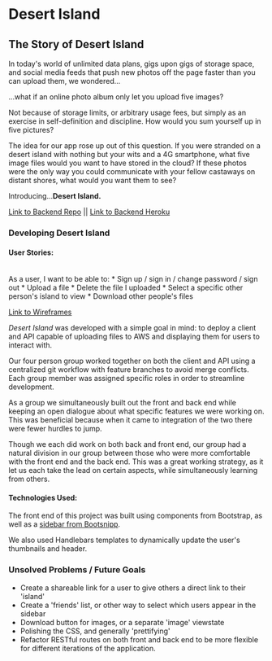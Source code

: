 # Desert Island

## The Story of Desert Island

In today's world of unlimited data plans, gigs upon gigs of storage space, and social media feeds that push new photos off the page faster than you can upload them, we wondered...

...what if an online photo album only let you upload five images?

Not because of storage limits, or arbitrary usage fees, but simply as an exercise in self-definition and discipline. How would you sum yourself up in five pictures?

The idea for our app rose up out of this question. If you were stranded on a desert island with nothing but your wits and a 4G smartphone, what five image files would you want to have stored in the cloud? If these photos were the only way you could communicate with your fellow castaways on distant shores, what would you want them to see?

Introducing...**Desert Island.**


[Link to Backend Repo](https://github.com/SynergisticDeepities/desert-island-api)
||
[Link to Backend Heroku](https://desert-island-api.herokuapp.com/)

### Developing Desert Island

#### User Stories:
<br />
As a user, I want to be able to:
  * Sign up / sign in / change password / sign out
  * Upload a file
  * Delete the file I uploaded
  * Select a specific other person's island to view
  * Download other people's files

[Link to Wireframes](https://drive.google.com/file/d/0B1tPaUXMBTnjRjhzMFpUZnVtczg/view)

*Desert Island* was developed with a simple goal in mind: to deploy a client and API capable
of uploading files to AWS and displaying them for users to interact with.

Our four person group worked together on both the client and API using a centralized git
workflow with feature branches to avoid merge conflicts. Each group member was assigned specific roles in order to streamline development.

As a group we simultaneously built out the front and back end while keeping an open dialogue about what specific features we were working on. This was beneficial because
when it came to integration of the two there were fewer hurdles to jump.

Though we each did work on both back and front end, our group had a natural division in our group between those who were more comfortable with the front end and the back end. This was a great working strategy, as it let us each take the lead on certain aspects, while simultaneously learning from others.

#### Technologies Used:

The front end of this project was built using components from Bootstrap, as well as a [sidebar from Bootsnipp](http://bootsnipp.com/snippets/featured/fancy-sidebar-navigation).

We also used Handlebars templates to dynamically update the user's thumbnails
and header.

### Unsolved Problems / Future Goals

- Create a shareable link for a user to give others a direct link to their 'island'
- Create a 'friends' list, or other way to select which users appear in the sidebar
- Download button for images, or a separate 'image' viewstate
- Polishing the CSS, and generally 'prettifying'
- Refactor RESTful routes on both front and back end to be more flexible for different iterations of the application.
